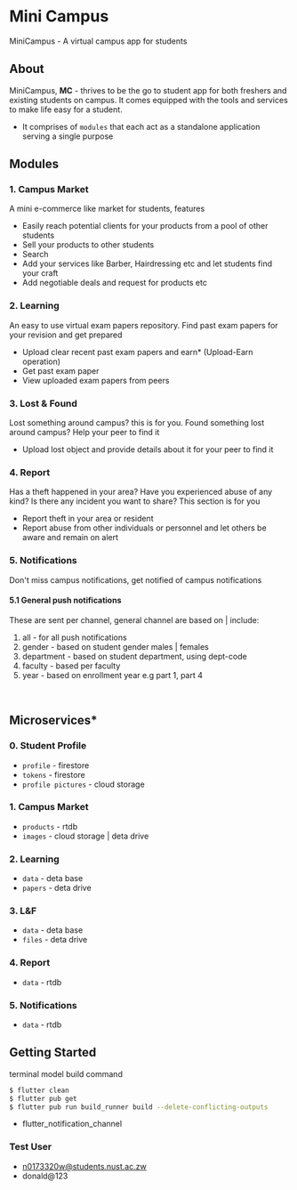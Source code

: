 # Mini Campus

MiniCampus - A virtual campus app for students

## About
MiniCampus, **MC** - thrives to be the go to student app for both freshers and existing students on campus. It comes equipped with the tools and services to make life easy for a student.
- It comprises of `modules` that each act as a standalone application serving a single purpose

## Modules
### 1. Campus Market
A mini e-commerce like market for students, features
- Easily reach potential clients for your products from a pool of other students
- Sell your products to other students
- Search 
- Add your services like Barber, Hairdressing etc and let students find your craft
- Add negotiable deals and request for products etc

### 2. Learning
An easy to use virtual exam papers repository. Find past exam papers for your revision and get prepared
- Upload clear recent past exam papers and earn* (Upload-Earn operation)
- Get past exam paper
- View uploaded exam papers from peers

### 3. Lost & Found
Lost something around campus? this is for you. Found something lost around campus? Help your peer to find it
- Upload lost object and provide details about it for your peer to find it

### 4. Report
Has a theft happened in your area? Have you experienced abuse of any kind? Is there any incident you want to share?
This section is for you
- Report theft in your area or resident
- Report abuse from other individuals or personnel and let others be aware and remain on alert

### 5. Notifications
Don't miss campus notifications, get notified of campus notifications
#### 5.1 General push notifications
These are sent per channel, general channel are based on | include:
1. all - for all push notifications
2. gender - based on student gender males | females
3. department - based on student department, using dept-code
4. faculty - based per faculty
5. year - based on enrollment year e.g part 1, part 4

 
<br>

## Microservices*
### 0. Student Profile
- `profile` - firestore
- `tokens` - firestore
- `profile pictures` - cloud storage

### 1. Campus Market
- `products` - rtdb
- `images` - cloud storage | deta drive

### 2. Learning
- `data` - deta base
- `papers` - deta drive

### 3. L&F
- `data` - deta base
- `files` - deta drive

### 4. Report
- `data` - rtdb

### 5. Notifications
- `data` - rtdb


## Getting Started

terminal model build command
```bash
$ flutter clean
$ flutter pub get
$ flutter pub run build_runner build --delete-conflicting-outputs
```

* flutter_notification_channel

### Test User
- n0173320w@students.nust.ac.zw
-  donald@123